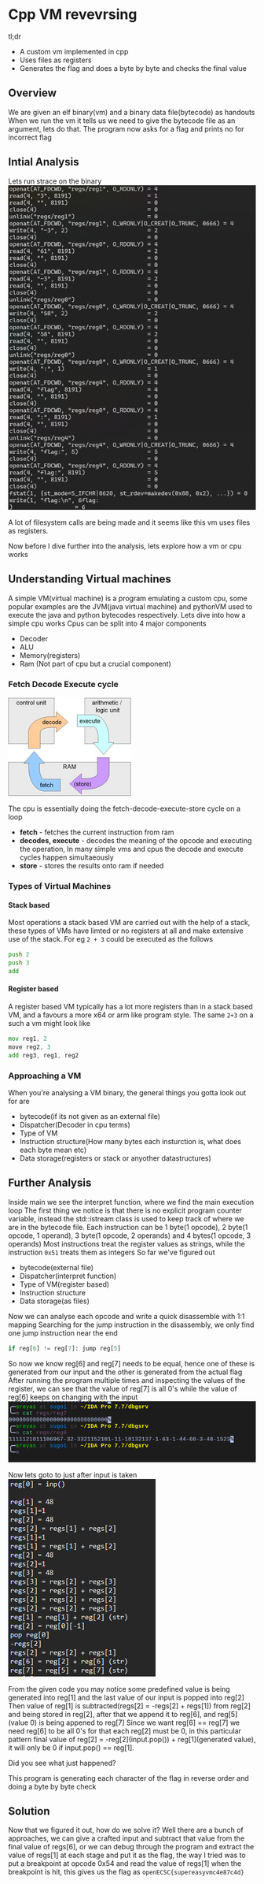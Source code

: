 # Cpp VM revevrsing

tl;dr
- A custom vm implemented in cpp
- Uses files as registers
- Generates the flag and does a byte by byte and checks the final value

## Overview
We are given an elf binary(vm) and a binary data file(bytecode) as handouts
When we run the vm it tells us we need to give the bytecode file as an argument, lets do that. The program now asks for a flag and prints no for incorrect flag

## Intial Analysis
Lets run strace on the binary
![strace-output](strace.png)

A lot of filesystem calls are being made and it seems like this vm uses files as registers.

Now before I dive further into the analysis, lets explore how a vm or cpu works

## Understanding Virtual machines
A simple VM(virtual machine) is a program emulating a custom cpu, some popular examples are the JVM(java virtual machine) and pythonVM used to execute the java and python bytecodes respectively. Lets dive into how a simple cpu works
Cpus can be split into 4 major components
- Decoder
- ALU
- Memory(registers)
- Ram (Not part of cpu but a crucial component)

### Fetch Decode Execute cycle
![cpu-cycle](cpu.jpg)

The cpu is essentially doing the fetch-decode-execute-store cycle on a loop
- **fetch** - fetches the current instruction from ram
- **decodes, execute** - decodes the meaning of the opcode and executing the operation, In many simple vms and cpus the decode and execute cycles happen simultaeously
- **store** - stores the results onto ram if needed

### Types of Virtual Machines
#### Stack based
Most operations a stack based VM are carried out with the help of a stack, these types of VMs have limted or no registers at all and make extensive use of the stack.
For eg `2 + 3` could be executed as the follows
```asm
push 2
push 3
add
```
#### Register based
A register based VM typically has a lot more registers than in a stack based VM, and a favours a more x64 or arm like program style. The same `2+3` on a such a vm might look like
```asm
mov reg1, 2
move reg2, 3
add reg3, reg1, reg2
```

### Approaching a VM
When you're analysing a VM binary, the general things you gotta look out for are
- bytecode(if its not given as an external file)
- Dispatcher(Decoder in cpu terms)
- Type of VM
- Instruction structure(How many bytes each insturction is, what does each byte mean etc)
- Data storage(registers or stack or anyother datastructures)

## Further Analysis
Inside main we see the interpret function, where we find the main execution loop
The first thing we notice is that there is no explicit program counter variable, instead the std::istream class is used to keep track of where we are in the bytecode file.
Each instruction can be 1 byte(1 opcode), 2 byte(1 opcode, 1 operand), 3 byte(1 opcode, 2 operands) and 4 bytes(1 opcode, 3 operands)
Most instructions treat the register values as strings, while the instruction `0x51` treats them as integers
So far we've figured out
- bytecode(external file)
- Dispatcher(interpret function)
- Type of VM(register based)
- Instruction structure
- Data storage(as files)

Now we can analyse each opcode and write a quick disassemble with 1:1 mapping
Searching for the jump instruction in the disassembly, we only find one jump instruction near the end
```py
if reg[6] != reg[7]: jump reg[5]
```
So now we know reg[6] and reg[7] needs to be equal, hence one of these is generated from our input and the other is generated from the actual flag
After running the program multiple times and inspecting the values of the register, we can see that the value of reg[7] is all 0's while the value of reg[6] keeps on changing with the input
![register-output](regs.png)

Now lets goto to just after input is taken
![disassembly-patterns](pattern.png)

From the given code you may notice some predefined value is being generated into reg[1] and the last value of our input is popped into reg[2]
Then value of reg[1] is subtracted(regs[2] = -regs[2] + regs[1]) from reg[2] and being stored in reg[2], after that we append it to reg[6], and reg[5]\(value 0) is being appened to reg[7]
Since we want reg[6] == reg[7] we need reg[6] to be all 0's for that each reg[2] must be 0, in this particular pattern final value of reg[2] = -reg[2]\(input.pop()) + reg[1]\(generated value), it will only be 0 if input.pop() == reg[1].

Did you see what just happened?

This program is generating each character of the flag in reverse order and doing a byte by byte check

## Solution
Now that we figured it out, how do we solve it? Well there are a bunch of approaches, we can give a crafted input and subtract that value from the final value of regs[6], or we can debug through the program and extract the value of regs[1] at each stage and put it as the flag, the way I tried was to put a breakpoint at opcode 0x54 and read the value of regs[1] when the breakpoint is hit, this gives us the flag as `openECSC{supereasyvmc4e87c4d}` 
